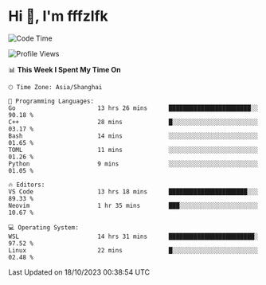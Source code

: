 # Hi 👋, I'm fffzlfk

<!--START_SECTION:waka-->
![Code Time](http://img.shields.io/badge/Code%20Time-519%20hrs%2036%20mins-blue)

![Profile Views](http://img.shields.io/badge/Profile%20Views-0-blue)

📊 **This Week I Spent My Time On** 

```text
🕑︎ Time Zone: Asia/Shanghai

💬 Programming Languages: 
Go                       13 hrs 26 mins      ███████████████████████░░   90.18 % 
C++                      28 mins             █░░░░░░░░░░░░░░░░░░░░░░░░   03.17 % 
Bash                     14 mins             ░░░░░░░░░░░░░░░░░░░░░░░░░   01.65 % 
TOML                     11 mins             ░░░░░░░░░░░░░░░░░░░░░░░░░   01.26 % 
Python                   9 mins              ░░░░░░░░░░░░░░░░░░░░░░░░░   01.05 % 

🔥 Editors: 
VS Code                  13 hrs 18 mins      ██████████████████████░░░   89.33 % 
Neovim                   1 hr 35 mins        ███░░░░░░░░░░░░░░░░░░░░░░   10.67 % 

💻 Operating System: 
WSL                      14 hrs 31 mins      ████████████████████████░   97.52 % 
Linux                    22 mins             █░░░░░░░░░░░░░░░░░░░░░░░░   02.48 % 
```


 Last Updated on 18/10/2023 00:38:54 UTC
<!--END_SECTION:waka-->
